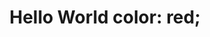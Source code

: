 <html>
<head>
<h1>    
<h1 align = "center"> Hello World 
       color: red;    </h1> 
</head>
<body>

